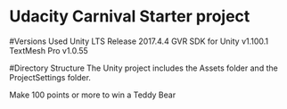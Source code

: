 # Udacity Carnival Starter project

#Versions Used
Unity LTS Release 2017.4.4
GVR SDK for Unity v1.100.1
TextMesh Pro v1.0.55

#Directory Structure
The Unity project includes the Assets folder and the ProjectSettings folder.

Make 100 points or more to win a Teddy Bear
